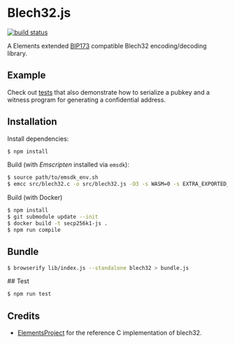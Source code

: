 # Blech32.js

[![build status](https://secure.travis-ci.org/vulpemventures/blech32.png)](http://travis-ci.org/vulpemventures/blech32)

A Elements extended [BIP173](https://github.com/bitcoin/bips/blob/master/bip-0173.mediawiki) compatible Blech32 encoding/decoding library.

## Example

Check out [tests](./tests/index.js) that also demonstrate how to serialize a pubkey and a witness program for generating a confidential address.

## Installation

Install dependencies:

```sh
$ npm install
```

Build (with *Emscripten* installed via `emsdk`):

```sh
$ source path/to/emsdk_env.sh
$ emcc src/blech32.c -o src/blech32.js -O3 -s WASM=0 -s EXTRA_EXPORTED_RUNTIME_METHODS='["ccall", "cwrap", "getValue", "setValue", "allocate", "intArrayFromString", "ALLOC_NORMAL"]' -s EXPORT_ALL=1 -s LINKABLE=1 -s NO_EXIT_RUNTIME=1
```

Build (with Docker)

```sh
$ npm install
$ git submodule update --init
$ docker build -t secp256k1-js .
$ npm run compile
```

## Bundle

```sh
$ browserify lib/index.js --standalone blech32 > bundle.js
```

## Test

```sh
$ npm run test
```

## Credits

* [ElementsProject](https://github.com/ElementsProject/libwally-core/blob/master/src/blech32.c) for the reference C implementation of blech32.

